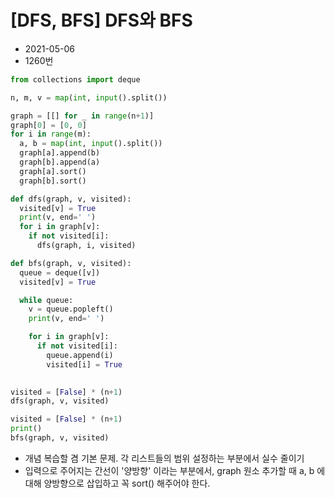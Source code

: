 # [DFS, BFS] DFS와 BFS

- 2021-05-06
- 1260번

```python
from collections import deque

n, m, v = map(int, input().split())

graph = [[] for _ in range(n+1)]
graph[0] = [0, 0]
for i in range(m):
  a, b = map(int, input().split())
  graph[a].append(b)
  graph[b].append(a)
  graph[a].sort()
  graph[b].sort()

def dfs(graph, v, visited):
  visited[v] = True
  print(v, end=' ')
  for i in graph[v]:
    if not visited[i]:
      dfs(graph, i, visited)

def bfs(graph, v, visited):
  queue = deque([v])
  visited[v] = True

  while queue:
    v = queue.popleft()
    print(v, end=' ')

    for i in graph[v]:
      if not visited[i]:
        queue.append(i)
        visited[i] = True

  
visited = [False] * (n+1)
dfs(graph, v, visited)

visited = [False] * (n+1)
print()
bfs(graph, v, visited)
```

- 개념 복습할 겸 기본 문제. 각 리스트들의 범위 설정하는 부분에서 실수 줄이기
- 입력으로 주어지는 간선이 '양방향' 이라는 부분에서, graph 원소 추가할 때 a, b 에 대해 양방향으로 삽입하고 꼭 sort() 해주어야 한다.
